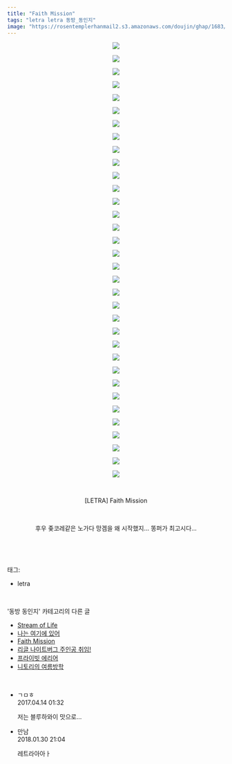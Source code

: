 ```yaml
---
title: "Faith Mission"
tags: "letra letra 동방_동인지"
image: "https://rosentemplerhanmail2.s3.amazonaws.com/doujin/ghap/1683/001.jpg"
---
```

<div class="article">
<p style="text-align: center; clear: none; float: none;"><img src="{{ site.imgserver12 }}/ghap/1683/001.jpg"/></p>
<p style="text-align: center; clear: none; float: none;"><img src="{{ site.imgserver12 }}/ghap/1683/002.jpg"/></p>
<p style="text-align: center; clear: none; float: none;"><img src="{{ site.imgserver12 }}/ghap/1683/003.jpg"/></p>
<p style="text-align: center; clear: none; float: none;"><img src="{{ site.imgserver12 }}/ghap/1683/004.jpg"/></p>
<p style="text-align: center; clear: none; float: none;"><img src="{{ site.imgserver12 }}/ghap/1683/005.jpg"/></p>
<p style="text-align: center; clear: none; float: none;"><img src="{{ site.imgserver12 }}/ghap/1683/006.jpg"/></p>
<p style="text-align: center; clear: none; float: none;"><img src="{{ site.imgserver12 }}/ghap/1683/007.jpg"/></p>
<p style="text-align: center; clear: none; float: none;"><img src="{{ site.imgserver12 }}/ghap/1683/008.jpg"/></p>
<p style="text-align: center; clear: none; float: none;"><img src="{{ site.imgserver12 }}/ghap/1683/009.jpg"/></p>
<p style="text-align: center; clear: none; float: none;"><img src="{{ site.imgserver12 }}/ghap/1683/010.jpg"/></p>
<p style="text-align: center; clear: none; float: none;"><img src="{{ site.imgserver12 }}/ghap/1683/011.jpg"/></p>
<p style="text-align: center; clear: none; float: none;"><img src="{{ site.imgserver12 }}/ghap/1683/012.jpg"/></p>
<p style="text-align: center; clear: none; float: none;"><img src="{{ site.imgserver12 }}/ghap/1683/013.jpg"/></p>
<p style="text-align: center; clear: none; float: none;"><img src="{{ site.imgserver12 }}/ghap/1683/014.jpg"/></p>
<p style="text-align: center; clear: none; float: none;"><img src="{{ site.imgserver12 }}/ghap/1683/015.jpg"/></p>
<p style="text-align: center; clear: none; float: none;"><img src="{{ site.imgserver12 }}/ghap/1683/016.jpg"/></p>
<p style="text-align: center; clear: none; float: none;"><img src="{{ site.imgserver12 }}/ghap/1683/017.jpg"/></p>
<p style="text-align: center; clear: none; float: none;"><img src="{{ site.imgserver12 }}/ghap/1683/018.jpg"/></p>
<p style="text-align: center; clear: none; float: none;"><img src="{{ site.imgserver12 }}/ghap/1683/019.jpg"/></p>
<p style="text-align: center; clear: none; float: none;"><img src="{{ site.imgserver12 }}/ghap/1683/020.jpg"/></p>
<p style="text-align: center; clear: none; float: none;"><img src="{{ site.imgserver12 }}/ghap/1683/021.jpg"/></p>
<p style="text-align: center; clear: none; float: none;"><img src="{{ site.imgserver12 }}/ghap/1683/022.jpg"/></p>
<p style="text-align: center; clear: none; float: none;"><img src="{{ site.imgserver12 }}/ghap/1683/023.jpg"/></p>
<p style="text-align: center; clear: none; float: none;"><img src="{{ site.imgserver12 }}/ghap/1683/024.jpg"/></p>
<p style="text-align: center; clear: none; float: none;"><img src="{{ site.imgserver12 }}/ghap/1683/025.jpg"/></p>
<p style="text-align: center; clear: none; float: none;"><img src="{{ site.imgserver12 }}/ghap/1683/026.jpg"/></p>
<p style="text-align: center; clear: none; float: none;"><img src="{{ site.imgserver12 }}/ghap/1683/027.jpg"/></p>
<p style="text-align: center; clear: none; float: none;"><img src="{{ site.imgserver12 }}/ghap/1683/028.jpg"/></p>
<p style="text-align: center; clear: none; float: none;"><img src="{{ site.imgserver12 }}/ghap/1683/029.jpg"/></p>
<p style="text-align: center; clear: none; float: none;"><img src="{{ site.imgserver12 }}/ghap/1683/030.jpg"/></p>
<p style="text-align: center; clear: none; float: none;"><img src="{{ site.imgserver12 }}/ghap/1683/031.jpg"/></p>
<p style="text-align: center; clear: none; float: none;"><img src="{{ site.imgserver12 }}/ghap/1683/032.jpg"/></p>
<p style="text-align: center; clear: none; float: none;"><img src="{{ site.imgserver12 }}/ghap/1683/033.jpg"/></p>
<p style="text-align: center; clear: none; float: none;"><img src="{{ site.imgserver12 }}/ghap/1683/034.jpg"/></p>
<p style="text-align: center; clear: none; float: none;"><br/></p>
<p style="text-align: center; clear: none; float: none;">[LETRA] Faith Mission</p>
<p style="text-align: center; clear: none; float: none;"><br/></p>
<p style="text-align: center; clear: none; float: none;">후우 좆코레같은 노가다 망겜을 왜 시작했지... 똥퍼가 최고시다...</p>
<p><br/></p>
</div><br/>
<div class="tagTrail">
<p>태그: </p>
<ul>
<li>letra</li>
</ul>
</div><br/>
<div class="another">
<p>'동방 동인지' 카테고리의 다른 글</p>
<ul>
<li><a href="/ghap_1692">Stream of Life</a></li>
<li><a href="/ghap_1684">나는 여기에 있어</a></li>
<li><a href="/ghap_1683">Faith Mission</a></li>
<li><a href="/ghap_1682">리글 나이트버그 주인공 취임!</a></li>
<li><a href="/ghap_1681">프라이빗 에리어</a></li>
<li><a href="/ghap_1680">니토리의 여름방학</a></li>
</ul>
</div><br/>
<div class="cb_module cb_fluid">
<div class="cb_wrt cb_profile">
<div class="comment">
<ul>
<li class="cb_thumb_off" id="comment14964738">
<div class="cb_comment_area">
<div class="cb_info_area">
<div class="cb_section">
<span class="cb_nick_name">ㄱㅁㅎ</span>
</div>
<div class="cb_section">
<span class="cb_date">2017.04.14 01:32 </span>
</div>
</div>
<div class="cb_dsc_comment">
<p class="cb_dsc">
											저는 블루하와이 맛으로...
										</p>
</div>
</div></li>
<li class="cb_thumb_off" id="comment15187337">
<div class="cb_comment_area">
<div class="cb_info_area">
<div class="cb_section">
<span class="cb_nick_name">만남</span>
</div>
<div class="cb_section">
<span class="cb_date">2018.01.30 21:04 </span>
</div>
</div>
<div class="cb_dsc_comment">
<p class="cb_dsc">
											레트라아아ㅏ
										</p>
</div>
</div></li>
</ul>
</div>
</div><!-- commentList close -->
</div><br/>
